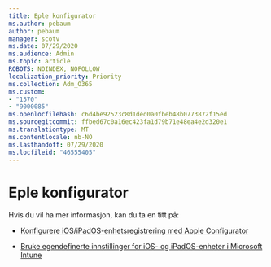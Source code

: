 ```yaml
---
title: Eple konfigurator
ms.author: pebaum
author: pebaum
manager: scotv
ms.date: 07/29/2020
ms.audience: Admin
ms.topic: article
ROBOTS: NOINDEX, NOFOLLOW
localization_priority: Priority
ms.collection: Adm_O365
ms.custom:
- "1570"
- "9000085"
ms.openlocfilehash: c6d4be92523c8d1ded0a0fbeb48b0773872f15ed
ms.sourcegitcommit: ffbed67c0a16ec423fa1d79b71e48ea4e2d320e1
ms.translationtype: MT
ms.contentlocale: nb-NO
ms.lasthandoff: 07/29/2020
ms.locfileid: "46555405"
---
```

# <a name="apple-configurator"></a>Eple konfigurator

Hvis du vil ha mer informasjon, kan du ta en titt på: 

- [Konfigurere iOS/iPadOS-enhetsregistrering med Apple Configurator](https://docs.microsoft.com/intune/apple-configurator-enroll-ios)

- [Bruke egendefinerte innstillinger for iOS- og iPadOS-enheter i Microsoft Intune](https://docs.microsoft.com/intune/custom-settings-ios)